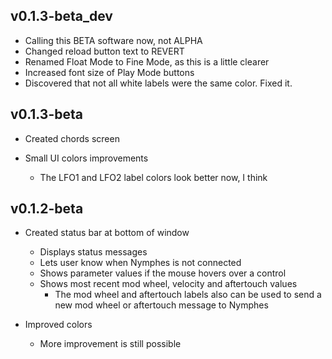 ## v0.1.3-beta_dev

- Calling this BETA software now, not ALPHA
- Changed reload button text to REVERT
- Renamed Float Mode to Fine Mode, as this is a little clearer
- Increased font size of Play Mode buttons
- Discovered that not all white labels were the same color. Fixed it.


## v0.1.3-beta

- Created chords screen

- Small UI colors improvements
  - The LFO1 and LFO2 label colors look better now, I think

## v0.1.2-beta

- Created status bar at bottom of window
  - Displays status messages
  - Lets user know when Nymphes is not connected
  - Shows parameter values if the mouse hovers over a control
  - Shows most recent mod wheel, velocity and aftertouch values
    - The mod wheel and aftertouch labels also can be used to send a new mod wheel or aftertouch message to Nymphes

- Improved colors
  - More improvement is still possible

